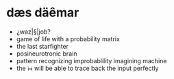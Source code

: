 # dæs däêmar
* ¿waz|§|job?
* game of life with a probability matrix
* the last starfighter
* posineurotronic brain
* pattern recognizing improbablility imagining machine
* the ﴿﴾ will be able to trace back the input perfectly
